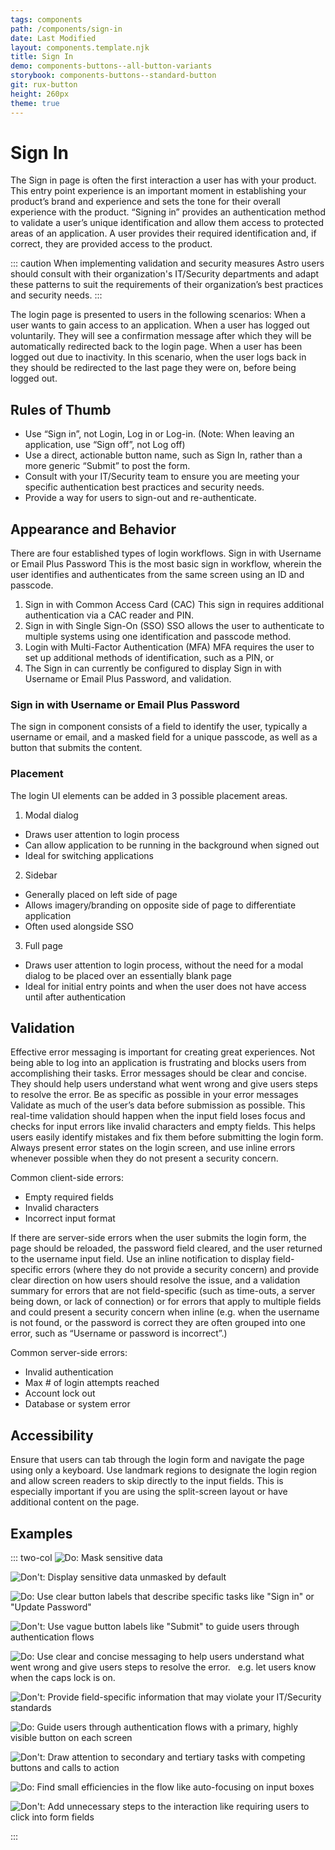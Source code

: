 ```yaml
---
tags: components
path: /components/sign-in
date: Last Modified
layout: components.template.njk
title: Sign In
demo: components-buttons--all-button-variants
storybook: components-buttons--standard-button
git: rux-button
height: 260px
theme: true
---
```


# Sign In

The Sign in page is often the first interaction a user has with your product. This entry point experience is an important moment in establishing your product’s brand and experience and sets the tone for their overall experience with the product.
“Signing in” provides an authentication method to validate a user’s unique identification and allow them access to protected areas of an application. A user provides their required identification and, if correct, they are provided access to the product.

::: caution 
When implementing validation and security measures Astro users should consult with their organization's IT/Security departments and adapt these patterns to suit the requirements of their organization’s best practices and security needs. 
:::

The login page is presented to users in the following scenarios:
When a user wants to gain access to an application.
When a user has logged out voluntarily. They will see a confirmation message after which they will be automatically redirected back to the login page.
When a user has been logged out due to inactivity. In this scenario, when the user logs back in they should be redirected to the last page they were on, before being logged out.

## Rules of Thumb

-  Use “Sign in”, not Login, Log in or Log-in. (Note: When leaving an application, use “Sign off”, not Log off)
-  Use a direct, actionable button name, such as Sign In, rather than a more generic “Submit” to post the form.
-  Consult with your IT/Security team to ensure you are meeting your specific authentication best practices and security needs.
-  Provide a way for users to sign-out and re-authenticate.

## Appearance and Behavior

There are four established types of login workflows.
Sign in with Username or Email Plus Password
This is the most basic sign in workflow, wherein the user identifies and authenticates from the same screen using an ID and passcode.
1. Sign in with Common Access Card (CAC)
This sign in requires additional authentication via a CAC reader and PIN.
2. Sign in with Single Sign-On (SSO)
SSO allows the user to authenticate to multiple systems using one identification and passcode method.
3. Login with Multi-Factor Authentication (MFA)
MFA requires the user to set up additional methods of identification, such as a PIN, or
4. The Sign in can currently be configured to display Sign in with Username or Email Plus Password, and validation.

### Sign in with Username or Email Plus Password

The sign in component consists of a field to identify the user, typically a username or email, and a masked field for a unique passcode, as well as a button that submits the content.  

### Placement

The login UI elements can be added in 3 possible placement areas.

1. Modal dialog
* Draws user attention to login process
* Can allow application to be running in the background when signed out
* Ideal for switching applications

2.  Sidebar
* Generally placed on left side of page
* Allows imagery/branding on opposite side of page to differentiate application
* Often used alongside SSO

3.  Full page
* Draws user attention to login process, without the need for a modal dialog to be placed over an essentially blank page
* Ideal for initial entry points and when the user does not have access until after authentication


## Validation

Effective error messaging is important for creating great experiences. Not being able to log into an application is frustrating and blocks users from accomplishing their tasks.
Error messages should be clear and concise. They should help users understand what went wrong and give users steps to resolve the error. Be as specific as possible in your error messages
Validate as much of the user’s data before submission as possible. This real-time validation should happen when the input field loses focus and checks for input errors like invalid characters and empty fields. This helps users easily identify mistakes and fix them before submitting the login form.
Always present error states on the login screen, and use inline errors whenever possible when they do not present a security concern.

Common client-side errors:
* Empty required fields
* Invalid characters
* Incorrect input format

If there are server-side errors when the user submits the login form, the page should be reloaded, the password field cleared, and the user returned to the username input field. Use an inline notification to display field-specific errors (where they do not provide a security concern) and provide clear direction on how users should resolve the issue, and a validation summary for errors that are not field-specific (such as time-outs, a server being down, or lack of connection) or for errors that apply to multiple fields and could present a security concern when inline (e.g. when the username is not found, or the password is correct they are often grouped into one error, such as “Username or password is incorrect”.)

Common server-side errors:
* Invalid authentication
* Max # of login attempts reached
* Account lock out
* Database or system error

## Accessibility

Ensure that users can tab through the login form and navigate the page using only a keyboard. Use landmark regions to designate the login region and allow screen readers to skip directly to the input fields. This is especially important if you are using the split-screen layout or have additional content on the page.

## Examples

::: two-col
![Do: Mask sensitive data](/img/components/blank.png "Do: Something")

![Don't: Display sensitive data unmasked by default](/img/components/blank.png "Don't: Something")

![Do: Use clear button labels that describe specific tasks like "Sign in" or "Update Password"](/img/components/blank.png "Do: Something")

![Don't: Use vague button labels like "Submit" to guide users through authentication flows](/img/components/blank.png "Don't: Something")

![Do: Use clear and concise messaging to help users understand what went wrong and give users steps to resolve the error.   e.g. let users  know when the caps lock is on.](/img/components/blank.png "Do: Something")

![Don't: Provide field-specific information that may violate your IT/Security standards](/img/components/blank.png "Don't: Something")

![Do: Guide users through authentication flows with a primary, highly visible button on each screen](/img/components/blank.png "Do: Something")

![Don't: Draw attention to secondary and tertiary tasks with competing buttons and calls to action](/img/components/blank.png "Don't: Something")

![Do: Find small efficiencies in the flow like auto-focusing on input boxes](/img/components/blank.png "Do: Something")

![Don't: Add unnecessary steps to the interaction like requiring users to click into form fields](/img/components/blank.png "Don't: Something")

:::
